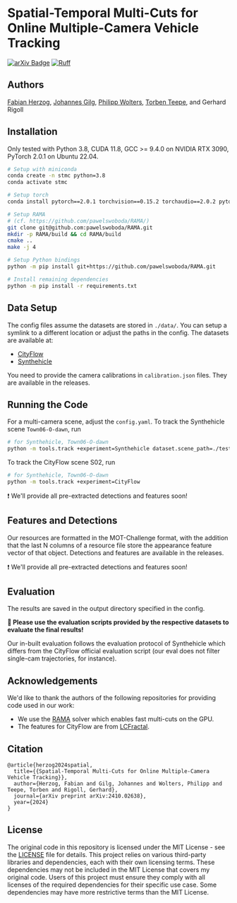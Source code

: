 # Spatial-Temporal Multi-Cuts for Online Multiple-Camera Vehicle Tracking
[![arXiv Badge](https://img.shields.io/badge/Paper-arXiv.2410.02638-b31b1b.svg)](https://arxiv.org/abs/2410.02638)
[![Ruff](https://img.shields.io/endpoint?url=https://raw.githubusercontent.com/astral-sh/ruff/main/assets/badge/v2.json)](https://github.com/astral-sh/ruff)

## Authors

[Fabian Herzog](https://github.com/fubel), [Johannes Gilg](https://github.com/Blueblue4), [Philipp Wolters](https://github.com/phi-wol), [Torben Teepe](https://github.com/tteepe/), and Gerhard Rigoll

## Installation

Only tested with Python 3.8, CUDA 11.8, GCC >= 9.4.0 on NVIDIA RTX 3090, PyTorch 2.0.1 on Ubuntu 22.04.

```bash
# Setup with miniconda
conda create -n stmc python=3.8
conda activate stmc

# Setup torch
conda install pytorch==2.0.1 torchvision==0.15.2 torchaudio==2.0.2 pytorch-cuda=11.8 -c pytorch -c nvidia

# Setup RAMA
# (cf. https://github.com/pawelswoboda/RAMA/)
git clone git@github.com:pawelswoboda/RAMA.git
mkdir -p RAMA/build && cd RAMA/build
cmake ..
make -j 4

# Setup Python bindings
python -m pip install git+https://github.com/pawelswoboda/RAMA.git

# Install remaining dependencies
python -m pip install -r requirements.txt
```

## Data Setup

The config files assume the datasets are stored in `./data/`. You can setup a symlink to a different location or adjust the paths in the config. The datasets are available at:

* [CityFlow](https://www.aicitychallenge.org)
* [Synthehicle](https://github.com/fubel/synthehicle)

You need to provide the camera calibrations in `calibration.json` files. They are available in the releases.

## Running the Code

For a multi-camera scene, adjust the `config.yaml`. To track the Synthehicle scene `Town06-O-dawn`, run

```bash
# for Synthehicle, Town06-O-dawn
python -m tools.track +experiment=Synthehicle dataset.scene_path=./test/Town06-O-dawn/
```

To track the CityFlow scene S02, run

```bash
# for Synthehicle, Town06-O-dawn
python -m tools.track +experiment=CityFlow
```

❗️ We'll provide all pre-extracted detections and features soon!

## Features and Detections

Our resources are formatted in the MOT-Challenge format, with the addition that the last N columns of a resource file store the appearance feature vector of that object. Detections and features are available in the releases.

❗️ We'll provide all pre-extracted detections and features soon!

## Evaluation

The results are saved in the output directory specified in the config. 

**🚨 Please use the evaluation scripts provided by the respective datasets to evaluate the final results!**

Our in-built evaluation follows the evaluation protocol of Synthehicle which differs from the CityFlow official evaluation script (our eval does not filter single-cam trajectories, for instance). 

## Acknowledgements

We'd like to thank the authors of the following repositories for providing code used in our work:

* We use the [RAMA](https://github.com/pawelswoboda/RAMA.git) solver which enables fast multi-cuts on the GPU.
* The features for CityFlow are from [LCFractal](https://github.com/LCFractal/AIC21-MTMC).

## Citation

```
@article{herzog2024spatial,
  title={{Spatial-Temporal Multi-Cuts for Online Multiple-Camera Vehicle Tracking}},
  author={Herzog, Fabian and Gilg, Johannes and Wolters, Philipp and Teepe, Torben and Rigoll, Gerhard},
  journal={arXiv preprint arXiv:2410.02638},
  year={2024}
}
```

## License

The original code in this repository is licensed under the MIT License - see the [LICENSE](LICENSE) file for details. This project relies on various third-party libraries and dependencies, each with their own licensing terms. These dependencies may not be included in the MIT License that covers my original code. Users of this project must ensure they comply with all licenses of the required dependencies for their specific use case. Some dependencies may have more restrictive terms than the MIT License.
